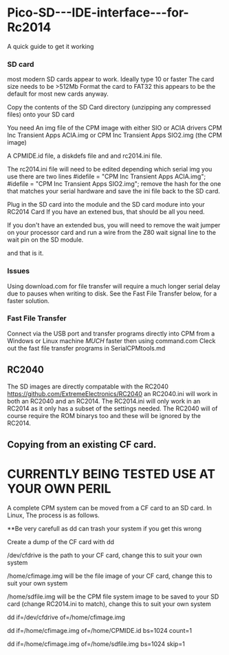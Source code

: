 # Pico-SD---IDE-interface---for-Rc2014

A quick guide to get it working

### SD card
most modern SD cards appear to work. Ideally type 10 or faster
The card size needs to be >512Mb
Format the card to FAT32 this appears to be the default for most new cards anyway. 

Copy the contents of the SD Card directory (unzipping any compressed files) onto your SD card

You need 
An img file of the CPM image with either SIO or ACIA drivers
CPM Inc Transient Apps ACIA.img or CPM Inc Transient Apps SIO2.img (the CPM image)

A CPMIDE.id file, a diskdefs file and and rc2014.ini file.

The rc2014.ini file will need to be edited depending which serial img you use there are two lines
#idefile = "CPM Inc Transient Apps ACIA.img";
#idefile = "CPM Inc Transient Apps SIO2.img";
remove the hash for the one that matches your serial hardware and save the ini file back to the SD card.

Plug in the SD card into the module and the SD card modure into your RC2014 Card
If you have an extened bus, that should be all you need. 

If you don't have an extended bus, you will need to remove the wait jumper on your processor card and
run a wire from the Z80 wait signal line to the wait pin on the SD module.

and that is it. 

### Issues ###

Using download.com for file transfer will require a much longer serial delay due to pauses when writing to disk. See the Fast File Transfer below, for a faster solution.

### Fast File Transfer

Connect via the USB port and transfer programs directly into CPM from a Windows or Linux machine _MUCH_ faster then using command.com
Cleck out the fast file transfer programs in  SerialCPMtools.md 

## RC2040
The SD images are directly compatable with the RC2040 https://github.com/ExtremeElectronics/RC2040 an RC2040.ini will work in both an RC2040 and an RC2014. The RC2014.ini will only work in an RC2014 as it only has a subset of the settings needed. The RC2040 will of course require the ROM binarys too and these will be ignored by the RC2014.

## Copying from an existing CF card. 

# CURRENTLY BEING TESTED USE AT YOUR OWN PERIL

A complete CPM system can be moved from a CF card to an SD card. In Linux, The process is as follows. 

**Be very carefull as dd can trash your system if you get this wrong

Create a dump of the CF card with dd 

/dev/cfdrive is the path to your CF card, change this to suit your own system

/home/cfimage.img will be the file image of your CF card, change this to suit your own system

/home/sdfile.img will be the CPM file system image to be saved to your SD card (change RC2014.ini to match), change this to suit your own system

dd if=/dev/cfdrive of=/home/cfimage.img

dd if=/home/cfimage.img of=/home/CPMIDE.id bs=1024 count=1

dd if=/home/cfimage.img of=/home/sdfile.img bs=1024 skip=1




